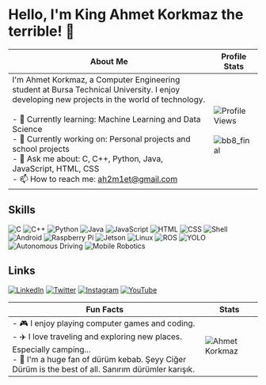 # Hello, I'm King Ahmet Korkmaz the terrible! 👋

| About Me | Profile Stats |
|----------|---------------|
| I'm Ahmet Korkmaz, a Computer Engineering student at Bursa Technical University. I enjoy developing new projects in the world of technology.<br><br> - 🌱 Currently learning: Machine Learning and Data Science<br> - 🔭 Currently working on: Personal projects and school projects<br> - 💬 Ask me about: C, C++, Python, Java, JavaScript, HTML, CSS<br> - 📫 How to reach me: [ah2m1et@gmail.com](mailto:ah2m1et@gmail.com) | ![Profile Views](https://komarev.com/ghpvc/?username=ahmetkorkmaz&color=blue)<br><br>![bb8_final](https://github.com/Ah2m1et/Ah2m1et/assets/103003160/9f2b5ea2-5186-4eda-868f-7eca1cf24956) |

## Skills

![C](https://img.shields.io/badge/-C-000?&logo=C)
![C++](https://img.shields.io/badge/-C++-000?&logo=C++)
![Python](https://img.shields.io/badge/-Python-000?&logo=Python)
![Java](https://img.shields.io/badge/-Java-000?&logo=Java)
![JavaScript](https://img.shields.io/badge/-JavaScript-000?&logo=JavaScript)
![HTML](https://img.shields.io/badge/-HTML-000?&logo=HTML5)
![CSS](https://img.shields.io/badge/-CSS-000?&logo=CSS3)
![Shell](https://img.shields.io/badge/-Shell-000?&logo=Shell)
![Android](https://img.shields.io/badge/-Android-000?&logo=Android)
![Raspberry Pi](https://img.shields.io/badge/-Raspberry_Pi-000?&logo=Raspberry%20Pi)
![Jetson](https://img.shields.io/badge/-Jetson-000?&logo=NVIDIA)
![Linux](https://img.shields.io/badge/-Linux-000?&logo=Linux)
![ROS](https://img.shields.io/badge/-ROS-000?&logo=ROS)
![YOLO](https://img.shields.io/badge/-YOLO-000?&logo=YOLO)
![Autonomous Driving](https://img.shields.io/badge/-Autonomous_Driving-000)
![Mobile Robotics](https://img.shields.io/badge/-Mobile_Robotics-000)

## Links

[![LinkedIn](https://img.shields.io/badge/LinkedIn-%230077B5.svg?&logo=linkedin&logoColor=white)](https://www.linkedin.com/in/ahmet-korkmaz-59772721b)
[![Twitter](https://img.shields.io/badge/Twitter-%231DA1F2.svg?&logo=twitter&logoColor=white)](https://x.com/ahmetkorkmaz099)
[![Instagram](https://img.shields.io/badge/Instagram-%23E4405F.svg?&logo=instagram&logoColor=white)](https://instagram.com/ahmet_korkmaz.1)
[![YouTube](https://img.shields.io/badge/YouTube-%23FF0000.svg?&logo=YouTube&logoColor=white)](https://www.youtube.com/channel/UCxTDberw4WrKG2xwqVHfWNg)


| Fun Facts | Stats |
|-----------|-------|
| - 🎮 I enjoy playing computer games and coding.<br> - ✈️ I love traveling and exploring new places. Especially camping...<br> - 🌯 I'm a huge fan of dürüm kebab. Şeyy Ciğer Dürüm is the best of all. Sanırım dürümler karışık. | ![Ahmet Korkmaz](https://github-readme-stats.vercel.app/api/top-langs/?username=Ah2m1et&layout=compact&theme=dark) |
